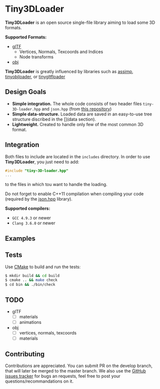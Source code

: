 # Tiny3DLoader

**Tiny3DLoader** is an open source single-file library aiming to load some 3D formats.

**Supported Formats:**
* [glTF](https://github.com/KhronosGroup/glTF/tree/master/specification/1.0)
  * Vertices, Normals, Texcoords and Indices 
  * Node transforms
* [obj](http://www.martinreddy.net/gfx/3d/OBJ.spec)

**Tiny3DLoader** is greatly influenced by libraries such as [assimp](http://www.assimp.org/), [tinyobjloader](https://github.com/syoyo/tinyobjloader), or [tinygltfloader](https://github.com/syoyo/tinygltfloader)

## Design Goals
* **Simple integration.** The whole code consists of two header files ```tiny-3D-loader.hpp``` and ```json.hpp``` (from [this repository](https://nlohmann.github.io/json/))
* **Simple data-structure.** Loaded data are saved in an easy-to-use tree structure discribed in the [](data section).
* **Lightweight.** Created to handle only few of the most common 3D format.

## Integration
Both files to include are located in the ```includes``` directory.
In order to use **Tiny3DLoader**, you just need to add:
```C++
#include "tiny-3D-loader.hpp"
...
```
to the files in which tou want to handle the loading.

Do not forget to enable C++11 compilation when compiling your code (required by the [json.hpp](https://github.com/nlohmann/json) library).

**Supported compilers:**
* `GCC 4.9.3` or newer
* `Clang 3.6.0` or newer

## Examples

## Tests
Use [CMake](https://cmake.org/) to build and run the tests:
```sh
$ mkdir build && cd build
$ cmake .. && make check
$ cd bin && ./bin/check
```

## TODO

* glTF
  * [ ] materials
  * [ ] animations
* obj
  * [ ] vertices, normals, texcoords
  * [ ] materials

## Contributing

Contributions are appreciated. You can submit PR on the develop branch, that will later be merged to the master branch.
We also use the [GitHub issues tracker](https://github.com/DavidPeicho/Tiny3DLoader/issues) for bugs an requests, feel free to post your questions/recommandations on it.
